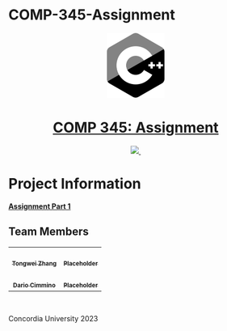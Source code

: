 # COMP-345-Assignment

<p align="center">
  <a href="https://github.com/CSG48-TZ/comp-345-a1">
  <img src="./C++logo.png" height="128">
    <h1 align="center">COMP 345: Assignment</h1>
  </a>
</p>

<p align="center">
  <a aria-label="Github" href="https://github.com/CSG48-TZ/comp-345-a1">
    <img src="https://img.shields.io/badge/GitHub-100000?style=for-the-badge&logo=github&logoColor=white">
  </a>
  <a aria-label="Visual Studio" href="https://visualstudio.microsoft.com/">
    <img alt="" src="https://img.shields.io/badge/visualstudio-%23316192.svg?style=for-the-badge&logo=visualstudio&logoColor=white">
  </a>
</p>

# Project Information

[**Assignment Part 1**](./assignment1.COMP345.pdf)

## Team Members 

<div align="center">
<table>
  <tr>
    <td align="center"><a href="https://github.com/CSG48-TZ"><img src="https://avatars.githubusercontent.com/u/82446800?v=4" width="100px;" alt=""/><br /><sub><b> Tongwei Zhang</b></sub></a></td>
        <td align="center"><a href="https://github.com/"><img src="https://media.istockphoto.com/vectors/default-profile-picture-avatar-photo-placeholder-vector-illustration-vector-id1223671392?k=6&m=1223671392&s=612x612&w=0&h=NGxdexflb9EyQchqjQP0m6wYucJBYLfu46KCLNMHZYM=" width="100px;" alt=""/><br /><sub><b>Placeholder</b></sub></a></td> 
  </tr>
  <tr>
   <td align="center"><a href="https://github.com/DaxInvader"><img src="https://avatars.githubusercontent.com/u/24554538?v=4" width="100px;" alt=""/><br /><sub><b>Dario Cimmino</b></sub></a></td>
<td align="center"><a href="https://github.com/"><img src="https://media.istockphoto.com/vectors/default-profile-picture-avatar-photo-placeholder-vector-illustration-vector-id1223671392?k=6&m=1223671392&s=612x612&w=0&h=NGxdexflb9EyQchqjQP0m6wYucJBYLfu46KCLNMHZYM=" width="100px;" alt=""/><br /><sub><b>Placeholder</b></sub></a></td> 
  </tr>
</table>
</div>
<br>

Concordia University 2023
